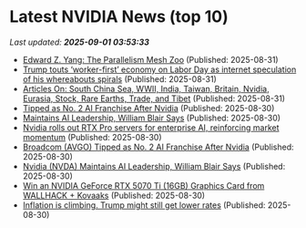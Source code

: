 # Latest NVIDIA News (top 10)
_Last updated: **2025-09-01 03:53:33**_

- [Edward Z. Yang: The Parallelism Mesh Zoo](http://blog.ezyang.com/2025/08/the-parallelism-mesh-zoo/) (Published: 2025-08-31)
- [Trump touts ‘worker-first’ economy on Labor Day as internet speculation of his whereabouts spirals](https://www.foxnews.com/politics/trump-touts-worker-first-economy-labor-day-internet-speculation-his-whereabouts-spirals) (Published: 2025-08-31)
- [Articles On: South China Sea, WWII, India, Taiwan, Britain, Nvidia, Eurasia, Stock, Rare Earths, Trade, and Tibet](https://www.hoover.org/research/articles-south-china-sea-wwii-india-taiwan-britain-nvidia-eurasia-stock-rare-earths-trade) (Published: 2025-08-31)
- [Tipped as No. 2 AI Franchise After Nvidia](https://biztoc.com/x/16c3855b7a8ce289) (Published: 2025-08-30)
- [Maintains AI Leadership, William Blair Says](https://biztoc.com/x/7f86ac542dcdda57) (Published: 2025-08-30)
- [Nvidia rolls out RTX Pro servers for enterprise AI, reinforcing market momentum](https://www.digitimes.com/news/a20250829PD220/nvidia-rtx-demand-2025-ai-server.html) (Published: 2025-08-30)
- [Broadcom (AVGO) Tipped as No. 2 AI Franchise After Nvidia](https://finance.yahoo.com/news/broadcom-avgo-tipped-no-2-234119955.html) (Published: 2025-08-30)
- [Nvidia (NVDA) Maintains AI Leadership, William Blair Says](https://consent.yahoo.com/v2/collectConsent?sessionId=1_cc-session_1bca7f77-9aa8-4573-ad7a-930956e8f429) (Published: 2025-08-30)
- [Win an NVIDIA GeForce RTX 5070 Ti (16GB) Graphics Card from WALLHACK + Kovaaks](https://www.ozbargain.com.au/node/922082) (Published: 2025-08-30)
- [Inflation is climbing. Trump might still get lower rates](https://biztoc.com/x/8b7299d2275735b3) (Published: 2025-08-30)
